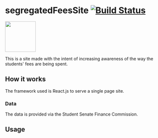 # segregatedFeesSite [![Build Status](https://travis-ci.com/UWEC-ITC/segregatedFeesSite.svg?branch=master)](https://travis-ci.com/UWEC-ITC/segregatedFeesSite)
<img src="https://raw.githubusercontent.com/UWEC-ITC/segregatedFeesSite/master/public/favicon.ico" width="100" height="100"/>

This is a site made with the intent of increasing awareness of the way the students' fees are being spent.

## How it works
The framework used is React.js to serve a single page site.

### Data
The data is provided via the Student Senate Finance Commission.

## Usage
